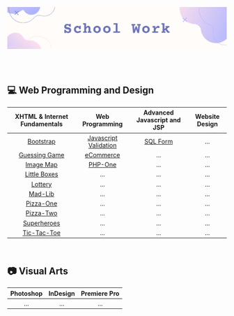 ![](https://github.com/jeyla380/school_work/blob/main/images/new_schoolwork.png)

<br>
<br>

## 💻 Web Programming and Design
| XHTML & Internet Fundamentals | Web Programming | Advanced Javascript and JSP | Website Design |
| :---: | :---: | :---: | :---: |
| [Bootstrap](https://github.com/jeyla380/school_work/tree/main/web_programming/xhtml_fundamentals/bootstrap) | [Javascript Validation](https://github.com/jeyla380/school_work/tree/main/web_programming/web_programming/JavascriptValidation) | [SQL Form](https://github.com/jeyla380/school_work/tree/main/web_programming/web_programming/MySQLForm) | ... |
| [Guessing Game](https://github.com/jeyla380/school_work/tree/main/web_programming/xhtml_fundamentals/guess) | [eCommerce](https://github.com/jeyla380/school_work/tree/main/web_programming/web_programming/eCommerce) | ... | ... |
| [Image Map](https://github.com/jeyla380/school_work/tree/main/web_programming/xhtml_fundamentals/image_map) | [PHP-One](https://github.com/jeyla380/school_work/tree/main/web_programming/web_programming/php_one) | ... | ... |
| [Little Boxes](https://github.com/jeyla380/school_work/tree/main/web_programming/xhtml_fundamentals/little_boxes) | ... | ... | ... |
| [Lottery](https://github.com/jeyla380/school_work/tree/main/web_programming/xhtml_fundamentals/lottery) | ... | ... | ... |
| [Mad-Lib](https://github.com/jeyla380/school_work/tree/main/web_programming/xhtml_fundamentals/mad_lib) | ... | ... | ... |
| [Pizza-One](https://github.com/jeyla380/school_work/tree/main/web_programming/xhtml_fundamentals/pizza_one) | ... | ... | ... |
| [Pizza-Two](https://github.com/jeyla380/school_work/tree/main/web_programming/xhtml_fundamentals/pizza_two) | ... | ... | ... |
| [Superheroes](https://github.com/jeyla380/school_work/tree/main/web_programming/xhtml_fundamentals/superheroes) | ... | ... | ... |
| [Tic-Tac-Toe](https://github.com/jeyla380/school_work/tree/main/web_programming/xhtml_fundamentals/tic_tac_toe) | ... | ... | ... |
<br>

## 📷 Visual Arts
| Photoshop | InDesign | Premiere Pro |
| :---: | :---: | :---: |
| ... | ... | ... |
